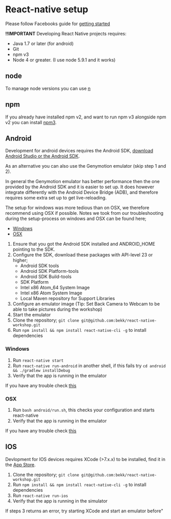 # React-native setup
Please follow Facebooks guide for [getting started](https://facebook.github.io/react-native/docs/getting-started.html)

**!!IMPORTANT**
Developing React Native projects requires:
 - Java 1.7 or later (for android)
 - Git
 - npm v3
 - Node 4 or greater. (I use node 5.9.1 and it works)
 
 

## node
To manage node versions you can use [n](https://www.npmjs.com/package/n)

## npm
If you already have installed npm v2, and want to run npm v3 alongside npm v2 you can install [npm3](https://www.npmjs.com/package/npm3).

## Android
Development for android devices requires the Android SDK, [download Android Studio or the Android SDK](http://developer.android.com/sdk/index.html).

As an alternative you can also use the Genymotion emulator (skip step 1 and 2).

In general the Genymotion emulator has better performance then the one provided by the Android SDK and it is easier to set up.
It does however integrate differently with the Android Device Bridge (ADB), and therefore requires some extra set up to get live-reloading.

The setup for windows was more tedious than on OSX, we therefore recommend using OSX if possible.
Notes we took from our troubleshooting during the setup-process on windows and OSX can be found here;

* [Windows](trouble-windows-android.md)
* [OSX](trouble-osx-android.md)

1. Ensure that you got the Android SDK installed and ANDROID_HOME pointing to the SDK.
2. Configure the SDK, download these packages with API-level 23 or higher;
    * Android SDK tools
    * Android SDK Platform-tools
    * Android SDK Build-tools
    * SDK Platform
    * Intel x86 Atom_64 System Image
    * Intel x86 Atom System Image
    * Local Maven repository for Support Libraries
3. Configure an emulator image (Tip: Set Back Camera to Webcam to be able to take pictures during the workshop)
4. Start the emulator
5. Clone the repository; `git clone git@github.com:bekk/react-native-workshop.git`
6. Run `npm install && npm install react-native-cli -g` to install dependencies

### Windows
1. Run `react-native start`
2. Run `react-native run-android` in another shell, if this fails try `cd android && ./gradlew installDebug`
3. Verify that the app is running in the emulator

If you have any trouble check [this](trouble-windows-android.md)

### OSX
1. Run `bash android/run.sh`, this checks your configuration and starts react-native
2. Verify that the app is running in the emulator

If you have any trouble check [this](trouble-osx-android.md)

## IOS
Devlopment for IOS devices requires XCode (>7.x.x) to be installed, find it in the [App Store](https://itunes.apple.com/no/app/xcode/id497799835).

1. Clone the repository; `git clone git@github.com:bekk/react-native-workshop.git`
2. Run `npm install && npm install react-native-cli -g` to install dependencies
3. Run `react-native run-ios`
4. Verify that the app is running in the simulator

If steps 3 returns an error, try starting XCode and start an emulator before"
